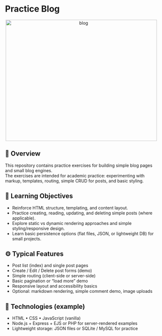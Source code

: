 # Practice Blog

<p align="center">
  <img width="500" height="400" alt="blog" src="https://github.com/user-attachments/assets/9019ef69-3537-40e5-ad9b-7285f54d9ef5" />
</p>

## 📘 Overview
This repository contains practice exercises for building simple blog pages and small blog engines.  
The exercises are intended for academic practice: experimenting with markup, templates, routing, simple CRUD for posts, and basic styling.

## 🎯 Learning Objectives
- Reinforce HTML structure, templating, and content layout.  
- Practice creating, reading, updating, and deleting simple posts (where applicable).  
- Explore static vs dynamic rendering approaches and simple styling/responsive design.  
- Learn basic persistence options (flat files, JSON, or lightweight DB) for small projects.

## ⚙️ Typical Features
- Post list (index) and single post pages  
- Create / Edit / Delete post forms (demo)  
- Simple routing (client-side or server-side)  
- Basic pagination or “load more” demo  
- Responsive layout and accessibility basics  
- Optional: markdown rendering, simple comment demo, image uploads

## 🧠 Technologies (example)
- HTML • CSS • JavaScript (vanilla)  
- Node.js + Express + EJS or PHP for server-rendered examples  
- Lightweight storage: JSON files or SQLite / MySQL for practice


